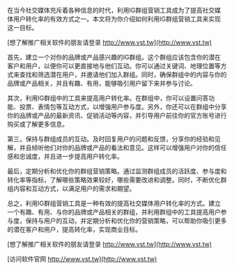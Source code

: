 在当今社交媒体充斥着各种信息的时代，利用IG群组营销工具成为了提高社交媒体用户转化率的有效方式之一。本文将为你介绍如何利用IG群组营销工具来实现这一目标。

[想了解推广相关软件的朋友请登录 http://www.vst.tw](http://www.vst.tw)

首先，建立一个对你的品牌或产品感兴趣的IG群组。这个群组应该包含你的潜在客户和用户，以便你可以更直接地与他们互动。你可以通过关键词、地理位置等方式来查找和筛选潜在用户，并邀请他们加入群组。同时，确保群组中的内容与你的品牌或产品相关，并且有趣、有用，能够吸引用户留下来并参与讨论。

其次，利用IG群组中的工具来提高用户转化率。在群组中，你可以设置问答功能、投票、表情包等互动方式，以增强用户参与度。另外，你还可以在群组中分享你的品牌或产品的最新资讯、促销活动等内容，并引导用户前往你的官方账号进行购买或了解更多信息。

第三，保持与群组成员的互动。及时回复用户的问题和反馈，分享你的经验和见解，并且倾听他们对你的品牌或产品的看法和意见。这样可以增强用户对你的信任感和忠诚度，并且进一步提高用户转化率。

最后，定期分析和优化你的群组营销策略。通过监测群组成员的活跃度、参与度和转化率等指标，了解哪些策略效果较好，哪些需要改进和调整。同时，不断优化群组内容和互动方式，以满足用户的需求和期望。

总之，利用IG群组营销工具是一种有效的提高社交媒体用户转化率的方式。建立一个有趣、有用、与你的品牌或产品相关的群组，并利用群组中的工具提高用户参与度，保持与用户的互动，并定期分析和优化你的营销策略，可以帮助你吸引更多的潜在客户和用户，提高转化率，实现商业目标。

[想了解推广相关软件的朋友请登录 http://www.vst.tw](http://www.vst.tw)


[访问软件官网 http://www.vst.tw](http://www.vst.tw)
